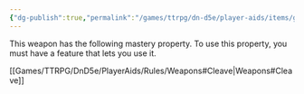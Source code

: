 ```yaml
---
{"dg-publish":true,"permalink":"/games/ttrpg/dn-d5e/player-aids/items/greataxe/","tags":["ttrpg/dnd/5e","combat"],"noteIcon":""}
---
```



This weapon has the following mastery property. To use this property, you must have a feature that lets you use it.

[[Games/TTRPG/DnD5e/PlayerAids/Rules/Weapons#Cleave\|Weapons#Cleave]]